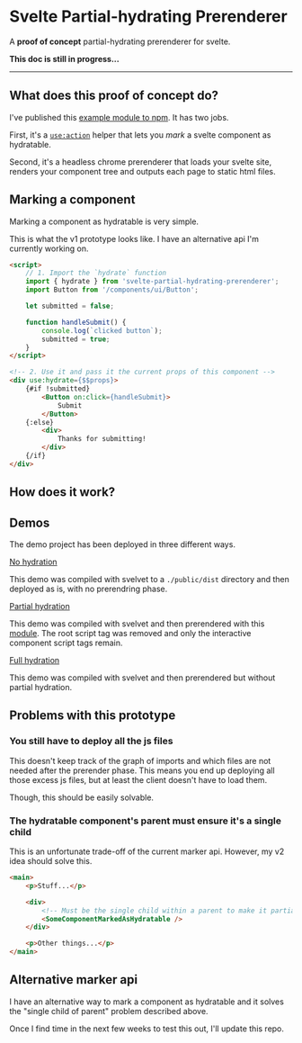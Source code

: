 # Svelte Partial-hydrating Prerenderer

A **proof of concept** partial-hydrating prerenderer for svelte.


**This doc is still in progress...**


---



## What does this proof of concept do?

I've published this [example module to npm][npm]. It has two jobs.

First, it's a [`use:action`][use_action] helper that lets you _mark_ a svelte component as hydratable.

Second, it's a headless chrome prerenderer that loads your svelte site, renders your component tree and outputs each page to static html files.





## Marking a component

Marking a component as hydratable is very simple.

This is what the v1 prototype looks like. I have an alternative api I'm currently working on.

~~~html
<script>
    // 1. Import the `hydrate` function
    import { hydrate } from 'svelte-partial-hydrating-prerenderer';
    import Button from '/components/ui/Button';

    let submitted = false;

    function handleSubmit() {
        console.log(`clicked button`);
        submitted = true;
    }
</script>

<!-- 2. Use it and pass it the current props of this component -->
<div use:hydrate={$$props}>
    {#if !submitted}
        <Button on:click={handleSubmit}>
            Submit
        </Button>
    {:else}
        <div>
            Thanks for submitting!
        </div>
    {/if}
</div>
~~~






## How does it work?



## Demos

The demo project has been deployed in three different ways.

[No hydration](https://jakedeichert.github.io/svelte-partial-hydrating-prerenderer/no-hydration/)

This demo was compiled with svelvet to a `./public/dist` directory and then deployed as is, with no prerendring phase.

[Partial hydration](https://jakedeichert.github.io/svelte-partial-hydrating-prerenderer/partial-hydration/)

This demo was compiled with svelvet and then prerendered with this [module][npm]. The root script tag was removed and only the interactive component script tags remain.

[Full hydration](https://jakedeichert.github.io/svelte-partial-hydrating-prerenderer/full-hydration/)

This demo was compiled with svelvet and then prerendered but without partial hydration.






## Problems with this prototype

### You still have to deploy all the js files

This doesn't keep track of the graph of imports and which files are not needed after the prerender phase. This means you end up deploying all those excess js files, but at least the client doesn't have to load them.

Though, this should be easily solvable.

### The hydratable component's parent must ensure it's a single child

This is an unfortunate trade-off of the current marker api. However, my v2 idea should solve this.

~~~html
<main>
    <p>Stuff...</p>

    <div>
        <!-- Must be the single child within a parent to make it partially-hydratable -->
        <SomeComponentMarkedAsHydratable />
    </div>

    <p>Other things...</p>
</main>
~~~

## Alternative marker api

I have an alternative way to mark a component as hydratable and it solves the "single child of parent" problem described above.

Once I find time in the next few weeks to test this out, I'll update this repo.








[npm]: https://www.npmjs.com/package/svelte-partial-hydrating-prerenderer
[use_action]: https://svelte.dev/docs#use_action

